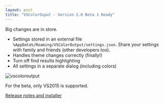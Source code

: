 ```yaml
---
layout: post  
title: "VSColorOuput - Version 2.0 Beta 1 Ready"
---
```


Big changes are in store.

- Settings stored in an external file `%AppData%/Roaming/VSColorOutput/settings.json`.
  Share your settings with family and friends (other developers too).
- Handles theme changes correctly (finally!)
- Turn off find results highlighting
- All settings in a separate dialog (including colors)

![vscoloroutput](http://i.imgur.com/5Cp4UyI.png)

For the beta, only VS2015 is supported.

[Release notes and installer](https://github.com/mike-ward/VSColorOutput/releases/tag/v2.0.0-beta1)